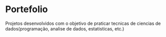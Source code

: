 # Portefolio
Projetos desenvolvidos com o objetivo de praticar tecnicas de ciencias de dados(programação, analise de dados,  estatisticas, etc.)
